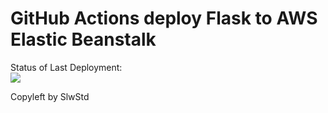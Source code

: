 # GitHub Actions deploy Flask to AWS Elastic Beanstalk



Status of Last Deployment:<br>
<img src="https://github.com/SlwStd/github-actions-cicd-to-aws-master/workflows/CI-CD-Pipeline-to-AWS-ElasticBeanstalk/badge.svg?branch=main"><br>



Copyleft by SlwStd
